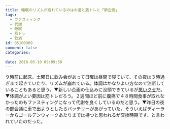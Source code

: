```yaml
---
title: 睡眠のリズムが崩れているのはお酒と筋トレと「新企画」
tags:
  - ファスティング
  - 代謝
  - 睡眠
  - 筋トレ
  - 飲酒
id: 05100909
comment: false
categories:
   
date: 2016-05-10 09:09:50
---
```


９時前に起床。土曜日に飲み会があって日曜は昼間で寝ていて、その夜は３時過ぎまで起きていたり、リズムが崩れている。体調はかなりよい方なので油断していることもあると思う。▼新しい企画の仕込みに没頭できているが[悪いクセ](http://contenote.com/1003/)だ。▼体調がよい要因は<!--more-->筋トレだろう。２週間ほど前に腹痛で４８時間食事が取れなかったのもファスティングになって代謝を良くしているのだと思う。▼昨日の夜の部会議に車で出ようとしたらバッテリーがあがっていた。そういえばディーラーからゴールデンウィークあたりまでは持つと思われるが交換時期です、と言われていたのだった。